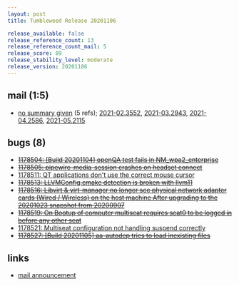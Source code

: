 ```yaml
---
layout: post
title: Tumbleweed Release 20201106

release_available: false
release_reference_count: 13
release_reference_count_mail: 5
release_score: 89
release_stability_level: moderate
release_version: 20201106
---
```


## mail (1:5)

- [no summary given](https://github.com/boombatower/tumbleweed-review/issues/10) (5 refs); [2021-02.3552](https://github.com/boombatower/tumbleweed-review/issues/10), [2021-03.2943](https://github.com/boombatower/tumbleweed-review/issues/10), [2021-04.2586](https://github.com/boombatower/tumbleweed-review/issues/10), [2021-05.2115](https://github.com/boombatower/tumbleweed-review/issues/10)

## bugs (8)

<!--more-->

- ~~[1178504: \[Build 20201104\] openQA test fails in NM_wpa2_enterprise](https://bugzilla.opensuse.org/show_bug.cgi?id=1178504)~~
- ~~[1178505: pipewire-media-session crashes on headset connect](https://bugzilla.opensuse.org/show_bug.cgi?id=1178505)~~
- [1178511: QT applications don't use the correct mouse cursor](https://bugzilla.opensuse.org/show_bug.cgi?id=1178511)
- ~~[1178513: LLVMConfig.cmake detection is broken with llvm11](https://bugzilla.opensuse.org/show_bug.cgi?id=1178513)~~
- ~~[1178516: Libvirt & virt-manager no longer see physical network adapter cards (Wired / Wireless) on the host machine After upgrading to the 20201023 snapshot from 20200907](https://bugzilla.opensuse.org/show_bug.cgi?id=1178516)~~
- ~~[1178519: On Bootup of computer multiseat requires seat0 to be logged in before any other seat](https://bugzilla.opensuse.org/show_bug.cgi?id=1178519)~~
- [1178521: Multiseat configuration not handling suspend correctly](https://bugzilla.opensuse.org/show_bug.cgi?id=1178521)
- ~~[1178527: \[Build 20201105\] aa-autodep tries to load inexisting files](https://bugzilla.opensuse.org/show_bug.cgi?id=1178527)~~



## links

- [mail announcement](https://github.com/boombatower/tumbleweed-review/issues/10)
